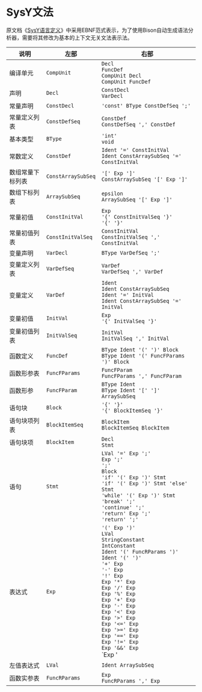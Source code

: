 <!--
 * @Date: 2020-06-13 23:28:40
 * @LastEditors: zyk
 * @LastEditTime: 2020-06-17 11:53:50
 * @FilePath: /compiler/doc/SysY文法.md
-->

# SysY文法

原文档《[SysY语言定义](https://gitlab.eduxiji.net/nscscc/docs/-/blob/master/SysY语言定义.pdf)》中采用EBNF范式表示，为了使用Bison自动生成语法分析器，需要将其修改为基本的上下文无关文法表示法。

| 说明             | 左部               | 右部                                                         |
| ---------------- | ------------------ | ------------------------------------------------------------ |
| 编译单元         | `CompUnit`         | `Decl`<br />`FuncDef`<br />`CompUnit Decl`<br />`CompUnit FuncDef` |
| 声明             | `Decl`             | `ConstDecl`<br />`VarDecl`                                   |
| 常量声明         | `ConstDecl`        | `'const' BType ConstDefSeq ';'`                              |
| 常量定义列表     | `ConstDefSeq`      | `ConstDef`<br />`ConstDefSeq ',' ConstDef`                   |
| 基本类型         | `BType`            | `'int'`<br />`void`                                          |
| 常数定义         | `ConstDef`         | `Ident '=' ConstInitVal`<br />`Ident ConstArraySubSeq '=' ConstInitVal` |
| 数组常量下标列表 | `ConstArraySubSeq` | `'[' Exp ']'`<br />`ConstArraySubSeq '[' Exp ']'`            |
| 数组下标列表     | `ArraySubSeq`      | `epsilon`<br />`ArraySubSeq '[' Exp ']'`                     |
| 常量初值         | `ConstInitVal`     | `Exp`<br />`'{' ConstInitValSeq '}'`<br />`'{' '}'`          |
| 常量初值列表     | `ConstInitValSeq`  | `ConstInitVal`<br />`ConstInitValSeq ',' ConstInitVal`       |
| 变量声明         | `VarDecl`          | `BType VarDefSeq ';'`                                        |
| 变量定义列表     | `VarDefSeq`        | `VarDef`<br />`VarDefSeq ',' VarDef`                         |
| 变量定义         | `VarDef`           | `Ident`<br />`Ident ConstArraySubSeq`<br />`Ident '=' InitVal`<br />`Ident ConstArraySubSeq '=' InitVal` |
| 变量初值         | `InitVal`          | `Exp`<br />`'{' InitValSeq '}'`                              |
| 变量初值列表     | `InitValSeq`       | `InitVal`<br />`InitValSeq ',' InitVal`                      |
| 函数定义         | `FuncDef`          | `BType Ident '(' ')' Block`<br />`BType Ident '(' FuncFParams ')' Block` |
| 函数形参表       | `FuncFParams`      | `FuncFParam`<br />`FuncFParams ',' FuncFParam`               |
| 函数形参         | `FuncFParam`       | `BType Ident`<br />`BType Ident '[' ']' ArraySubSeq`         |
| 语句块           | `Block`            | `'{' '}'`<br />`'{' BlockItemSeq '}'`                        |
| 语句块项列表     | `BlockItemSeq`     | `BlockItem`<br />`BlockItemSeq BlockItem`                    |
| 语句块项         | `BlockItem`        | `Decl`<br />`Stmt`                                           |
| 语句             | `Stmt`             | `LVal '=' Exp ';'`<br />`Exp ';'`<br />`';'`<br />`Block`<br />`'if' '(' Exp ')' Stmt`<br />`'if' '(' Exp ')' Stmt 'else' Stmt`<br />`'while' '(' Exp ')' Stmt`<br />`'break' ';'`<br />`'continue' ';'`<br />`'return' Exp ';'`<br />`'return' ';'` |
| 表达式           | `Exp`              | `'(' Exp ')'`<br />`LVal`<br />`StringConstant`<br />`IntConstant`<br />`Ident '(' FuncRParams ')'`<br />`Ident '(' ')'`<br />`'+' Exp`<br />`'-' Exp`<br />`'!' Exp`<br />`Exp '*' Exp`<br />`Exp '/' Exp`<br />`Exp '%' Exp`<br />`Exp '+' Exp`<br />`Exp '-' Exp`<br />`Exp '<' Exp`<br />`Exp '>' Exp`<br />`Exp '<=' Exp`<br />`Exp '>=' Exp`<br />`Exp '==' Exp`<br />`Exp '!=' Exp`<br />`Exp '&&' Exp`<br />`Exp '||' Exp` |
| 左值表达式       | `LVal`             | `Ident ArraySubSeq`                                          |
| 函数实参表       | `FuncRParams`      | `Exp`<br />`FuncRParams ',' Exp`                             |

